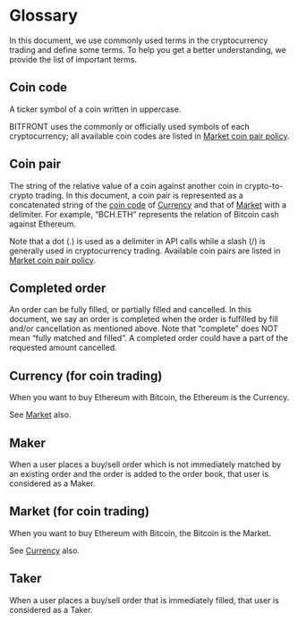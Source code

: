 # Glossary

In this document, we use commonly used terms in the cryptocurrency trading and define some terms.
To help you get a better understanding, we provide the list of important terms.

## Coin code

A ticker symbol of a coin written in uppercase.

BITFRONT uses the commonly or officially used symbols of each cryptocurrency; all available coin codes are listed in [Market coin pair policy](/api/market/v1-market-public-coins-pairPolicy-get.md#market-coin-pair-policy).

## Coin pair

The string of the relative value of a coin against another coin in crypto-to-crypto trading.
In this document, a coin pair is represented as a concatenated string of the [coin code](#coin-code) of [Currency](#currency-for-coin-trading) and that of [Market](#market-for-coin-trading) with a delimiter.
For example, “BCH.ETH” represents the relation of Bitcoin cash against Ethereum.

Note that a dot (.) is used as a delimiter in API calls while a slash (/) is generally used in cryptocurrency trading.
Available coin pairs are listed in [Market coin pair policy](/api/market/v1-market-public-coins-pairPolicy-get.md#market-coin-pair-policy).

## Completed order

An order can be fully filled, or partially filled and cancelled.
In this document, we say an order is completed when the order is fulfilled by fill and/or cancellation as mentioned above.
Note that “complete” does NOT mean “fully matched and filled”. A completed order could have a part of the requested amount cancelled.

## Currency (for coin trading)

When you want to buy Ethereum with Bitcoin, the Ethereum is the Currency.

See [Market](#market-for-coin-trading) also.

## Maker

When a user places a buy/sell order which is not immediately matched by an existing order and the order is added to the order book, that user is considered as a Maker.

## Market (for coin trading)

When you want to buy Ethereum with Bitcoin, the Bitcoin is the Market.

See [Currency](#currency-for-coin-trading) also.

## Taker

When a user places a buy/sell order that is immediately filled, that user is considered as a Taker.
